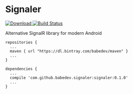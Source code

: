 # Signaler
[ ![Download](https://api.bintray.com/packages/babedev/maven/signaler/images/download.svg) ](https://bintray.com/babedev/maven/signaler/_latestVersion)
[![Build Status](https://travis-ci.org/babedev/Signaler.svg?branch=master)](https://travis-ci.org/babedev/Signaler)

Alternative SignalR library for modern Android
```
repositories {
  ...
  maven { url "https://dl.bintray.com/babedev/maven" }
  ...
}

dependencies {
  ...
  compile 'com.github.babedev.signaler:signaler:0.1.0'
  ...
}
```
